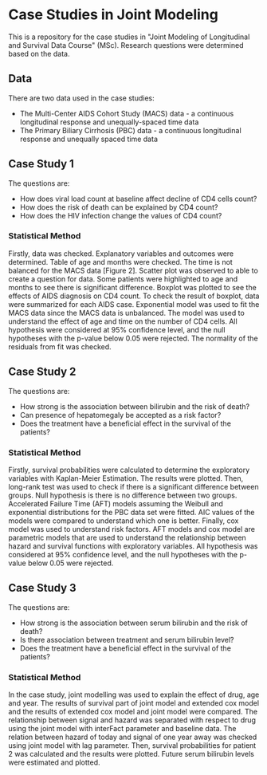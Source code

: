 # Case Studies in Joint Modeling

This is a repository for the case studies in "Joint Modeling of Longitudinal and Survival Data Course" (MSc). Research questions were determined based on the data.

## Data

There are two data used in the case studies:
* The Multi-Center AIDS Cohort Study (MACS) data - a continuous longitudinal response and unequally-spaced time data
* The Primary Biliary Cirrhosis (PBC) data - a continuous longitudinal response and unequally spaced time data

## Case Study 1

The questions are:
-	How does viral load count at baseline affect decline of CD4 cells count?
-	How does the risk of death can be explained by CD4 count?
-	How does the HIV infection change the values of CD4 count? 

### Statistical Method
Firstly, data was checked. Explanatory variables and outcomes were determined. Table of age and months were checked. The time is not balanced for the MACS data [Figure 2]. Scatter plot was observed to able to create a question for data. Some patients were highlighted to age and months to see there is significant difference. Boxplot was plotted to see the effects of AIDS diagnosis on CD4 count. To check the result of boxplot, data were summarized for each AIDS case. Exponential model was used to fit the MACS data since the MACS data is unbalanced. The model was used to understand the effect of age and time on the number of CD4 cells. All hypothesis were considered at 95% confidence level, and the null hypotheses with the p-value below 0.05 were rejected. The normality of the residuals from fit was checked.


## Case Study 2

The questions are:
-	How strong is the association between bilirubin and the risk of death?
-	Can presence of hepatomegaly be accepted as a risk factor?
-	Does the treatment have a beneficial effect in the survival of the patients? 

### Statistical Method
Firstly, survival probabilities were calculated to determine the exploratory variables with Kaplan-Meier Estimation. The results were plotted. Then, long-rank test was used to check if there is a significant difference between groups. Null hypothesis is there is no difference between two groups. Accelerated Failure Time (AFT) models assuming the Weibull and exponential distributions for the PBC data set were fitted. AIC values of the models were compared to understand which one is better. Finally, cox model was used to understand risk factors. AFT models and cox model are parametric models that are used to understand the relationship between hazard and survival functions with exploratory variables. All hypothesis was considered at 95% confidence level, and the null hypotheses with the p-value below 0.05 were rejected. 

## Case Study 3

The questions are:
-	How strong is the association between serum bilirubin and the risk of death?
-	Is there association between treatment and serum bilirubin level?
-	Does the treatment have a beneficial effect in the survival of the patients? 

### Statistical Method
In the case study, joint modelling was used to explain the effect of drug, age and year. The results of survival part of joint model and extended cox model and the results of extended cox model and joint model were compared. The relationship between signal and hazard was separated with respect to drug using the joint model with interFact parameter and baseline data. The relation between hazard of today and signal of one year away was checked using joint model with lag parameter. Then, survival probabilities for patient 2 was calculated and the results were plotted. Future serum bilirubin levels were estimated and plotted.

















